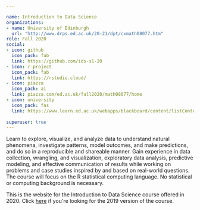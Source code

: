 ```yaml
---

name: Introduction to Data Science
organizations:
- name: University of Edinburgh 
  url: "http://www.drps.ed.ac.uk/20-21/dpt/cxmath08077.htm"
role: Fall 2020
social:
- icon: github
  icon_pack: fab
  link: https://github.com/ids-s1-20
- icon: r-project
  icon_pack: fab
  link: https://rstudio.cloud/
- icon: piazza
  icon_pack: ai
  link: piazza.com/ed.ac.uk/fall2020/math08077/home
- icon: university
  icon_pack: fas
  link: https://www.learn.ed.ac.uk/webapps/blackboard/content/listContentEditable.jsp?content_id=_4932155_1&course_id=_78830_1
  
superuser: true
---
```


Learn to explore, visualize, and analyze data to understand natural phenomena, investigate patterns, model outcomes, and make predictions, and do so in a reproducible and shareable manner. Gain experience in data collection, wrangling, and visualization, exploratory data analysis, predictive modeling, and effective communication of results while working on problems and case studies inspired by and based on real-world questions. The course will focus on the R statistical computing language. No statistical or computing background is necessary.

This is the website for the Introduction to Data Science course offered in 2020. Click [here](https://introds-2019.netlify.app/) if you're looking for the 2019 version of the course.
